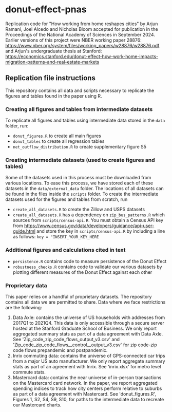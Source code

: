 # donut-effect-pnas
Replication code for "How working from home reshapes cities" by Arjun Ramani, Joel Alcedo and Nicholas Bloom accepted for publication in the Proceedings of the National Academy of Sciences in September 2024. Earlier versions of this project were NBER working paper 28876: https://www.nber.org/system/files/working_papers/w28876/w28876.pdf and Arjun's undergraduate thesis at Stanford: https://economics.stanford.edu/donut-effect-how-work-home-impacts-migration-patterns-and-real-estate-markets

## Replication file instructions
This repository contains all data and scripts necessary to replicate the figures and tables found in the paper using R.

### Creating all figures and tables from intermediate datasets

To replicate all figures and tables using intermediate data stored in the `data` folder, run:
  - `donut_figures.R` to create all main figures
  - `donut_tables` to create all regression tables
  - `net_outflow_distribution.R` to create supplementary figure S5

### Creating intermediate datasets (used to create figures and tables)

Some of the datasets used in this process must be downloaded from various locations. To ease this process, we have stored each of these datasets in the `data/external_data` folder. The locations of all datasets can be found in the files inside the `scripts` folder. To create the intermediate datasets used for the figures and tables from scratch, run
- `create_all_datasets.R` to create the Zillow and USPS datasets
- `create_all_datasets.R` has a dependency on `zip_bus_patterns.R` which sources from `scripts/census-api.R`. You must obtain a Census API key from https://www.census.gov/data/developers/guidance/api-user-guide.html and store the key in `scripts/census-api.R` by including a line as follows: `key = "INSERT_YOUR_KEY_HERE`

### Additional figures and calculations cited in text
- `persistence.R` contains code to measure persistence of the Donut Effect
- `robustness_checks.R` contains code to validate our various datasets by plotting different measures of the Donut Effect against each other

### Proprietary data
This paper relies on a handful of proprietary datasets. The repository contains all data we are permitted to share. Data where we face restrictions are the following:
1) Data Axle: contains the universe of US households with addresses from 2017Q1 to 2021Q4. This data is only accessible through a secure server hosted at the Stanford Graduate School of Business. We only report aggregated summary stats as part of a data agreement with Data Axle. See 'Zip_code_zip_code_flows_output_v3.csv' and 'Zip_code_zip_code_flows__control__output_v3.csv' for zip code-zip code flows prepandemic and postpandemic.
2) Inrix commuting data: contains the universe of GPS-connected car trips from a major US auto manufacturer. We only report aggregate summary stats as part of an agreement with Inrix. See 'inrix.xlsx' for metro level commute stats.
3) Mastercard data: contains the near universe of in-person transactions on the Mastercard card network. In the paper, we report aggregated spending indices to track how city centers perform relative to suburbs as part of a data agreement with Mastercard. See 'donut_figures.R', Figures 1, S2, S4, S9, S10, for paths to the intermediate data to recreate our Mastercard charts.


